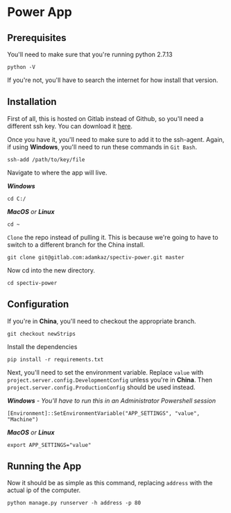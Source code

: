 # Power App

## Prerequisites
You'll need to make sure that you're running python 2.7.13
```
python -V
```
If you're not, you'll have to search the internet for how install that version.

## Installation
First of all, this is hosted on Gitlab instead of Github, so you'll need a different ssh key. You can download it [here](https://drive.google.com/a/sparrowav.com/file/d/0B_MvBkpX7P0mU0U2NGJYT3c3ZTg/view?usp=sharing).

Once you have it, you'll need to make sure to add it to the ssh-agent. Again, if using **Windows**, you'll need to run these commands in `Git Bash`.
```
ssh-add /path/to/key/file
```

Navigate to where the app will live.

**_Windows_**
```
cd C:/
```
_**MacOS** or **Linux**_
```
cd ~
```

`Clone` the repo instead of pulling it. This is because we're going to have to switch to a different branch for the China install.
```
git clone git@gitlab.com:adamkaz/spectiv-power.git master
```

Now cd into the new directory.
```
cd spectiv-power
```


## Configuration

If you're in **China**, you'll need to checkout the appropriate branch.
```
git checkout newStrips
```

Install the dependencies
```
pip install -r requirements.txt
```

Next, you'll need to set the environment variable. Replace `value` with `project.server.config.DevelopmentConfig` unless you're in **China**. Then `project.server.config.ProductionConfig` should be used instead.

_**Windows** - You'll have to run this in an Administrator Powershell session_
```
[Environment]::SetEnvironmentVariable("APP_SETTINGS", "value", "Machine")
```

_**MacOS** or **Linux**_
```
export APP_SETTINGS="value"
```

## Running the App
Now it should be as simple as this command, replacing `address` with the actual ip of the computer.
```
python manage.py runserver -h address -p 80
```
